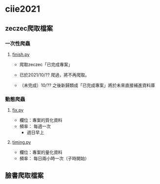 # ciie2021
## zeczec爬取檔案
### 一次性爬蟲
1. [finish.py](finish.py)

     - 爬取zeczec「已完成專案」
     - 已於2021/10/?? 爬過，將不再爬取。
     
     - （未完成）10/?? 之後新歸類成「已完成專案」將於未來直接補進資料庫


### 動態爬蟲

1. [fix.py](fix.py)

     - 欄位：專案的質化資料
     - 頻率： 每週一次 
          - 週日早上

2. [timing.py](timing.py)

     - 欄位：專案的量化資料
     - 頻率： 每日兩小時一次（子時開始） 



## 臉書爬取檔案